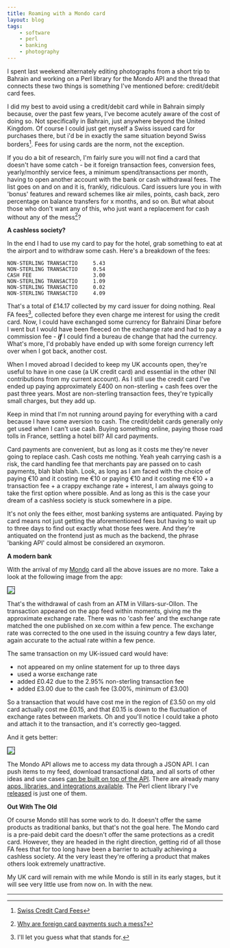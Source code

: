 ```yaml
---
title: Roaming with a Mondo card
layout: blog
tags:
    - software
    - perl
    - banking
    - photography
---
```


I spent last weekend alternately editing photographs from a short trip to Bahrain and working on a Perl library for the Mondo API and the thread that connects these two things is something I've mentioned before: credit/debit card fees.

I did my best to avoid using a credit/debit card while in Bahrain simply because, over the past few years, I've become acutely aware of the cost of doing so. Not specifically in Bahrain, just anywhere beyond the United Kingdom. Of course I could just get myself a Swiss issued card for purchases there, but i'd be in exactly the same situation beyond Swiss borders[^1]. Fees for using cards are the norm, not the exception.

If you do a bit of research, I'm fairly sure you will not find a card that doesn't have some catch - be it foreign transaction fees, conversion fees, yearly/monthly service fees, a minimum spend/transactions per month, having to open another account with the bank or cash withdrawal fees. The list goes on and on and it is, frankly, ridiculous. Card issuers lure you in with 'bonus' features and reward schemes like air miles, points, cash back, zero percentage on balance transfers for x months, and so on. But what about those who don't want any of this, who just want a replacement for cash without any of the mess[^2]?

**A cashless society?**

In the end I had to use my card to pay for the hotel, grab something to eat at the airport and to withdraw some cash. Here's a breakdown of the fees:

    NON-STERLING TRANSACTIO     5.43
    NON-STERLING TRANSACTIO     0.54
    CASH FEE                    3.00
    NON-STERLING TRANSACTIO     1.09
    NON-STERLING TRANSACTIO     0.02
    NON-STERLING TRANSACTIO     4.09

That's a total of £14.17 collected by my card issuer for doing nothing. Real FA fees[^3], collected before they even charge me interest for using the credit card. Now, I could have exchanged some currency for Bahraini Dinar before I went but I would have been fleeced on the exchange rate and had to pay a commission fee - ***if*** I could find a bureau de change that had the currency. What's more, I'd probably have ended up with some foreign currency left over when I got back, another cost.

When I moved abroad I decided to keep my UK accounts open, they're useful to have in one case (a UK credit card) and essential in the other (NI contributions from my current account). As I still use the credit card I've ended up paying approximately £400 on non-sterling + cash fees over the past three years. Most are non-sterling transaction fees, they're typically small charges, but they add up.

Keep in mind that I'm not running around paying for everything with a card because I have some aversion to cash. The credit/debit cards generally only get used when I can't use cash. Buying something online, paying those road tolls in France, settling a hotel bill? All card payments.

Card payments are convenient, but as long as it costs me they're never going to replace cash. Cash costs me nothing. Yeah yeah carrying cash is a risk, the card handling fee that merchants pay are passed on to cash payments, blah blah blah. Look, as long as I am faced with the choice of paying €10 and it costing me €10 or paying €10 and it costing me €10 + a transaction fee + a crappy exchange rate + interest, I am always going to take the first option where possible. And as long as this is the case your dream of a cashless society is stuck somewhere in a pipe.

It's not only the fees either, most banking systems are antiquated. Paying by card means not just getting the aforementioned fees but having to wait up to three days to find out exactly what those fees were. And they're antiquated on the frontend just as much as the backend, the phrase 'banking API' could almost be considered an oxymoron.

**A modern bank**

With the arrival of my [Mondo](https://getmondo.co.uk/) card all the above issues are no more. Take a look at the following image from the app:

<img border="1px" src="{{ site.url }}/images/2016/05/mondo_02.png" />

That's the withdrawal of cash from an ATM in Villars-sur-Ollon. The transaction appeared on the app feed within moments, giving me the approximate exchange rate. There was no 'cash fee' and the exchange rate matched the one published on xe.com within a few pence. The exchange rate was corrected to the one used in the issuing country a few days later, again accurate to the actual rate within a few pence.

The same transaction on my UK-issued card would have:

* not appeared on my online statement for up to three days
* used a worse exchange rate
* added £0.42 due to the 2.95% non-sterling transaction fee
* added £3.00 due to the cash fee (3.00%, minimum of £3.00)

So a transaction that would have cost me in the region of £3.50 on my old card actually cost me £0.15, and that £0.15 is down to the fluctuation of exchange rates between markets. Oh and you'll notice I could take a photo and attach it to the transaction, and it's correctly geo-tagged.

And it gets better:

<img border="1px" src="{{ site.url }}/images/2016/05/mondo_01.png" />

The Mondo API allows me to access my data through a JSON API. I can push items to my feed, download transactional data, and all sorts of other ideas and use cases [can be built on top of the API](https://getmondo.co.uk/blog/2016/04/21/mondohack-iv/). There are already many [apps, libraries, and integrations available](https://github.com/rdingwall/awesome-mondo). The Perl client library I've [released](https://metacpan.org/release/Business-Mondo) is just one of them.

**Out With The Old**

Of course Mondo still has some work to do. It doesn't offer the same products as traditional banks, but that's not the goal here. The Mondo card is a pre-paid debit card the doesn't offer the same protections as a credit card. However, they are headed in the right direction, getting rid of all those FA fees that for too long have been a barrier to actually achieving a cashless society. At the very least they're offering a product that makes others look extremely unattractive.

My UK card will remain with me while Mondo is still in its early stages, but it will see very little use from now on. In with the new.

<hr />

[^1]: [Swiss Credit Card Fees](https://www.google.ch/search?q=swiss+credit+card+fees&oq=swiss+credit+card+fees&ie=UTF-8#q=swiss+credit+card+fees+site:www.englishforum.ch)

[^2]: [Why are foreign card payments such a mess?](https://getmondo.co.uk/blog/2015/12/15/why-are-foreign-card-payments-such-a-mess/)

[^3]: I'll let you guess what that stands for.
